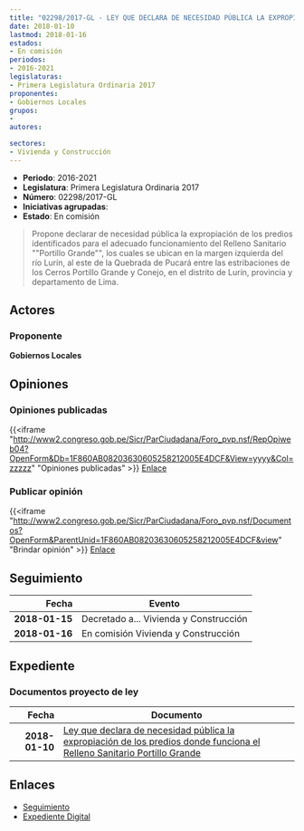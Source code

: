 ```yaml
---
title: "02298/2017-GL - LEY QUE DECLARA DE NECESIDAD PÚBLICA LA EXPROPIACIÓN DE LOS PREDIOS DONDE FUNCIONA EL RELLENO SANITARIO 'PORTILLO GRANDE'"
date: 2018-01-10
lastmod: 2018-01-16
estados:
- En comisión
periodos:
- 2016-2021
legislaturas:
- Primera Legislatura Ordinaria 2017
proponentes:
- Gobiernos Locales
grupos:
- 
autores:

sectores:
- Vivienda y Construcción
---
```

- **Periodo**: 2016-2021
- **Legislatura**: Primera Legislatura Ordinaria 2017
- **Número**: 02298/2017-GL
- **Iniciativas agrupadas**: 
- **Estado**: En comisión

> Propone declarar de necesidad pública la expropiación de los predios identificados para el adecuado funcionamiento del Relleno Sanitario ""Portillo Grande"", los cuales se ubican en la margen izquierda del río Lurín, al este de la Quebrada de Pucará entre las estribaciones de los Cerros Portillo Grande y Conejo, en el distrito de Lurín, provincia y departamento de Lima.


## Actores

### Proponente

**Gobiernos Locales**

## Opiniones

### Opiniones publicadas

{{<iframe "http://www2.congreso.gob.pe/Sicr/ParCiudadana/Foro_pvp.nsf/RepOpiweb04?OpenForm&Db=1F860AB08203630605258212005E4DCF&View=yyyy&Col=zzzzz" "Opiniones publicadas" >}}
[Enlace](http://www2.congreso.gob.pe/Sicr/ParCiudadana/Foro_pvp.nsf/RepOpiweb04?OpenForm&Db=1F860AB08203630605258212005E4DCF&View=yyyy&Col=zzzzz)

### Publicar opinión

{{<iframe "http://www2.congreso.gob.pe/Sicr/ParCiudadana/Foro_pvp.nsf/Documentos?OpenForm&ParentUnid=1F860AB08203630605258212005E4DCF&view" "Brindar opinión" >}}
[Enlace](http://www2.congreso.gob.pe/Sicr/ParCiudadana/Foro_pvp.nsf/Documentos?OpenForm&ParentUnid=1F860AB08203630605258212005E4DCF&view)


## Seguimiento

| Fecha | Evento |
|------:|--------|
| **2018-01-15** | Decretado a... Vivienda y Construcción |
| **2018-01-16** | En comisión Vivienda y Construcción |

## Expediente

### Documentos proyecto de ley

| Fecha | Documento |
|------:|-----------|
| **2018-01-10** | [Ley que declara de necesidad pública la expropiación de los predios donde funciona el Relleno Sanitario Portillo Grande](http://www.leyes.congreso.gob.pe/Documentos/2016_2021/Proyectos_de_Ley_y_de_Resoluciones_Legislativas/PL0229820180110.pdf) |

## Enlaces

- [Seguimiento](http://www2.congreso.gob.pe/Sicr/TraDocEstProc/CLProLey2016.nsf/f7fff46988ca05b1052578e100829cc7/347ec21fbe5b94d7052582110080f73c?OpenDocument)
- [Expediente Digital](http://www2.congreso.gob.pe/Sicr/TraDocEstProc/Expvirt_2011.nsf/visbusqptramdoc1621/02298?opendocument)

